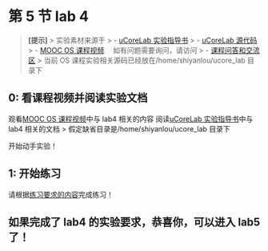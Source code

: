 # 第 5 节 lab 4

> **[提示]** > 实验素材来源于 > - [uCoreLab 实验指导书](http://objectkuan.gitbooks.io/ucore-docs/content/) > - [uCoreLab 源代码](https://github.com/chyyuu/ucore_lab) > - [MOOC OS 课程视频](http://www.xuetangx.com/courses/TsinghuaX/30240243X/2015_T1/)　 如有问题需要询问，请访问 > - [课程问答和交流区](https://piazza.com/tsinghua.edu.cn/spring2015/30240243x/home) > 当前 OS 课程实验相关源码已经放在/home/shiyanlou/ucore_lab 目录下

## 0: 看课程视频并阅读实验文档

观看[MOOC OS 课程视频](http://www.xuetangx.com/courses/TsinghuaX/30240243X/2015_T1/)中与 lab4 相关的内容 阅读[uCoreLab 实验指导书](http://objectkuan.gitbooks.io/ucore-docs/content/)中与 lab4 相关的文档 > 假定缺省目录是/home/shiyanlou/ucore_lab 目录下

开始动手实验！

## 1: 开始练习

请根据[练习要求的内容](http://objectkuan.gitbooks.io/ucore-docs/content/lab4/lab4_2_1_exercises.html)完成练习！

## 如果完成了 lab4 的实验要求，恭喜你，可以进入 lab5 了！